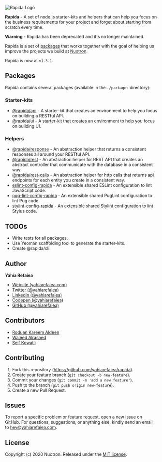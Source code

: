 ![Rapida Logo](https://user-images.githubusercontent.com/13030990/71755098-db251e80-2e91-11ea-8ce9-25349e6c087f.png)

**Rapida** - A set of node.js starter-kits and helpers that can help you focus on the business requirements for your project and forget about starting from scratch every time.

**Warning** - Rapida has been deprecated and it's no longer maintained.

Rapida is a set of [packages](#packages) that works together with the goal of helping us improve the projects we build at [Nuotron](https://github.com/nuotron).

Rapida is now at `v1.3.1`.

## Packages
Rapida contains several packages (available in the `./packages` directory):

### Starter-kits
+ [@rapida/api](https://github.com/yahiarefaiea/rapida/tree/master/packages/rapida-api) - A starter-kit that creates an environment to help you focus on building a RESTful API.
+ [@rapida/ui](https://github.com/yahiarefaiea/rapida/tree/master/packages/rapida-ui) - A starter-kit that creates an environment to help you focus on building UI.

### Helpers
+ [@rapida/response](https://github.com/yahiarefaiea/rapida/tree/master/packages/rapida-response) - An abstraction helper that returns a consistent responses all around your RESTful API.
+ [@rapida/rest](https://github.com/yahiarefaiea/rapida/tree/master/packages/rapida-rest) - An abstraction helper for REST API that creates an abstract controller that communicate with the database in a consistent way.
+ [@rapida/rest-calls](https://github.com/yahiarefaiea/rapida/tree/master/packages/rapida-rest-calls) - An abstraction helper for http calls that returns api endpoints for each entity you create in a consistent way.
+ [eslint-config-rapida](https://github.com/yahiarefaiea/rapida/tree/master/packages/eslint-config-rapida) - An extensible shared ESLint configuration to lint JavaScript code.
+ [pug-lint-config-rapida](https://github.com/yahiarefaiea/rapida/tree/master/packages/pug-lint-config-rapida) - An extensible shared PugLint configuration to lint Pug code.
+ [stylint-config-rapida](https://github.com/yahiarefaiea/rapida/tree/master/packages/stylint-config-rapida) - An extensible shared Stylint configuration to lint Stylus code.

## TODOs
+ Write tests for all packages.
+ Use Yeoman scaffolding tool to generate the starter-kits.
+ Create @rapida/cli.

## Author
**Yahia Refaiea**
+ [Website (yahiarefaiea.com)](http://yahiarefaiea.com)
+ [Twitter (@yahiarefaiea)](http://twitter.com/yahiarefaiea)
+ [LinkedIn (@yahiarefaiea)](http://linkedin.com/in/yahiarefaiea)
+ [Codepen (@yahiarefaiea)](http://codepen.io/yahiarefaiea)
+ [GitHub (@yahiarefaiea)](https://github.com/yahiarefaiea)

## Contributors
+ [Roduan Kareem Aldeen](https://github.com/RoduanKareemAldeen)
+ [Waleed Alrashed](https://github.com/WaleedAlrashed)
+ [Seif Kowatli](https://github.com/seifkowatli)

## Contributing
1. Fork this repository (https://github.com/yahiarefaiea/rapida).
2. Create your feature branch (`git checkout -b new-feature`).
3. Commit your changes (`git commit -m 'add a new feature'`).
4. Push to the branch (`git push origin new-feature`).
5. Create a new Pull Request.

## Issues
To report a specific problem or feature request, open a new issue on GitHub.
For questions, suggestions, or anything else, kindly send an email to [hey@yahiarefaiea.com](mailto:hey@yahiarefaiea.com).

## License
Copyright (c) 2020 Nuotron.
Released under the [MIT license](https://github.com/github/choosealicense.com/blob/gh-pages/LICENSE.md).
